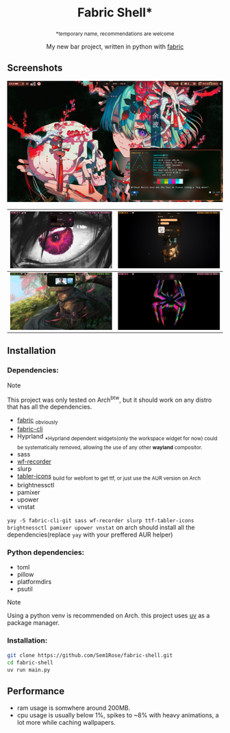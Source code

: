 <div align=center>

# Fabric Shell\*

<sub> \*temporary name, recommendations are welcome </sub>

My new bar project, written in python with [fabric](https://github.com/Fabric-Development/fabric)

</div>

## Screenshots

<center>

![1](resources/screenshots/1.png)

| ![2](resources/screenshots/2.png) | ![3](resources/screenshots/3.png) |
| --------------------------------- | --------------------------------- |
| ![4](resources/screenshots/4.png) | ![5](resources/screenshots/5.png) |

</center>

## Installation

### Dependencies:

> [!NOTE]
> This project was only tested on Arch<sup>btw</sup>, but it should work on any distro that has all the dependencies.

-   [fabric](https://github.com/Fabric-Development/fabric) <sub>obviously</sub>
-   [fabric-cli](https://github.com/Fabric-Development/fabric-cli)
-   Hyprland <sub>\*Hyprland dependent widgets(only the workspace widget for now) could be systematically removed, allowing the use of any other **wayland** compositor.</sub>
-   sass
-   [wf-recorder](https://github.com/ammen99/wf-recorder)
-   slurp
-   [tabler-icons](https://github.com/tabler/tabler-icons) <sub>build for webfont to get ttf, or just use the AUR version on Arch</sub>
-   brightnessctl
-   pamixer
-   upower
-   vnstat

`yay -S fabric-cli-git sass wf-recorder slurp ttf-tabler-icons brightnessctl pamixer upower vnstat` on arch should install all the dependencies(replace `yay` with your preffered AUR helper)

### Python dependencies:

-   toml
-   pillow
-   platformdirs
-   psutil

> [!NOTE]
> Using a python venv is recommended on Arch. this project uses [uv](https://github.com/astral-sh/uv) as a package manager.

### Installation:

```bash
git clone https://github.com/Sem1Rose/fabric-shell.git
cd fabric-shell
uv run main.py
```

## Performance

-   ram usage is somwhere around 200MB.
-   cpu usage is usually below 1%, spikes to ~8% with heavy animations, a lot more while caching wallpapers.
